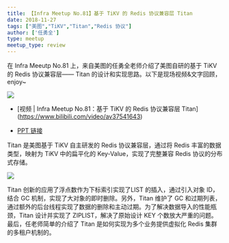 ```yaml
---
title: 【Infra Meetup No.81】基于 TiKV 的 Redis 协议兼容层 Titan
date: 2018-11-27
tags: ["美图","TiKV","Titan","Redis 协议"]
author: ['任勇全']
type: meetup
meetup_type: review
---
```


在 Infra Meeutp No.81 上，来自美图的任勇全老师介绍了美图自研的基于 TiKV 的 Redis 协议兼容层—— Titan 的设计和实现思路。以下是现场视频&文字回顾，enjoy~

![](http://upload-images.jianshu.io/upload_images/542677-2c304807782ec6c8?imageMogr2/auto-orient/strip%7CimageView2/2/w/1240)

- [视频 | Infra Meetup No.81：基于 TiKV 的 Redis 协议兼容层 Titan]
(https://www.bilibili.com/video/av37541643)

- [PPT 链接](https://eyun.baidu.com/s/3htq4nze)

Titan 是美图基于 TiKV 自主研发的 Redis 协议兼容层，通过将 Redis 丰富的数据类型，映射为 TiKV 中的扁平化的 Key-Value，实现了完整兼容 Redis 协议的分布式存储。

![](http://upload-images.jianshu.io/upload_images/542677-832ef60204f1314c?imageMogr2/auto-orient/strip%7CimageView2/2/w/1240)

Titan 创新的应用了浮点数作为下标索引实现了LIST 的插入，通过引入对象 ID，结合 GC 机制，实现了大对象的即时删除。另外，Titan 维护了 GC 和过期列表，通过额外的后台线程实现了数据的删除和主动过期。为了解决数据导入的性能瓶颈，Titan 设计并实现了 ZIPLIST，解决了原始设计 KEY 个数放大严重的问题。最后，任老师简单的介绍了 Titan 是如何实现为多个业务提供虚拟化 Redis 集群的多租户机制的。

